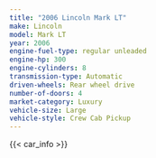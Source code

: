 ```yaml
---
title: "2006 Lincoln Mark LT"
make: Lincoln
model: Mark LT
year: 2006
engine-fuel-type: regular unleaded
engine-hp: 300
engine-cylinders: 8
transmission-type: Automatic
driven-wheels: Rear wheel drive
number-of-doors: 4
market-category: Luxury
vehicle-size: Large
vehicle-style: Crew Cab Pickup
---
```


{{< car_info >}}
